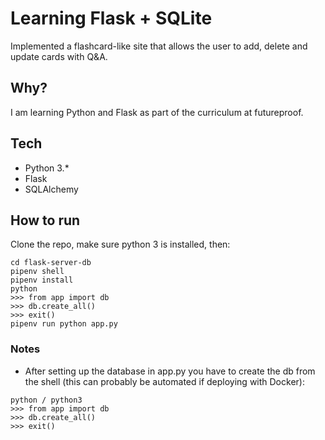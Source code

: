 # Learning Flask + SQLite

Implemented a flashcard-like site that allows the user to add, delete and update cards with Q&A.

## Why?

I am learning Python and Flask as part of the curriculum at futureproof.

## Tech

- Python 3.\*
- Flask
- SQLAlchemy

## How to run

Clone the repo, make sure python 3 is installed, then:

```
cd flask-server-db
pipenv shell
pipenv install
python
>>> from app import db
>>> db.create_all()
>>> exit()
pipenv run python app.py
```

### Notes

- After setting up the database in app.py you have to create the db from the shell (this can probably be automated if deploying with Docker):

```
python / python3
>>> from app import db
>>> db.create_all()
>>> exit()
```
